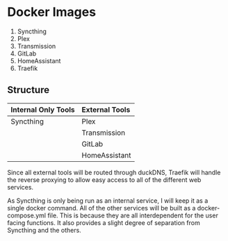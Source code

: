 # Docker Images

1. Syncthing
2. Plex
3. Transmission
4. GitLab
5. HomeAssistant
6. Traefik

## Structure 

| Internal Only Tools | External Tools       | 
| :---                | :---                 |
| Syncthing           | Plex                 |
|                     | Transmission         |
|                     | GitLab               |
|                     | HomeAssistant        |

Since all external tools will be routed through duckDNS, 
Traefik will handle the reverse proxying to allow easy access to 
all of the different web services.

As Syncthing is only being run as an internal service, I will keep
it as a single docker command.  All of the other services will be 
built as a docker-compose.yml file.  This is because they are all
interdependent for the user facing functions.  It also provides a 
slight degree of separation from Syncthing and the others.  
